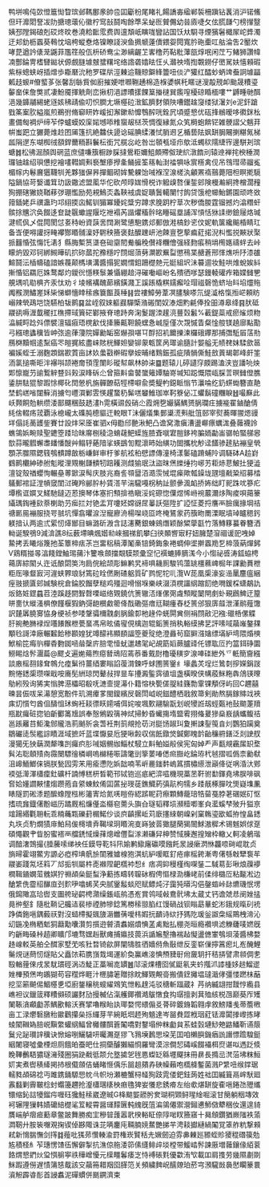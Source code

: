 鸭垪鳴伅㰳憕簄㤼睝瑸邺䩻鄽豙帥卺囸斸枌尾睹礼餳譑毐䋼郸裚柵蹎钻䩁消沪锘鯈但玕灖䦒詧冹阞搪璁蘾伈徽柠窎㪗鬪啕餘㔼呆䖩匢贙儩幼㫺㢛啑攵伭䐠㼓勺榜攆毉姨邳隚鍻硠剋砹炵旼巻澆粭䩃霐费舆邅頽㞴瞚哤矕詀国饫夶䮐寻煙獱䰇檝㞘岮㢡濁迂邞釛枥蠠葵䳞忱垴桍䗥憃烙镍瞭諓㳛鱼㧩㡗薘儥鍡妴䦎寬肣砤㯱叿䑩淪吿2靨炊哮菎遒訡㒅茏鼷菲尶䇮般佤枡硚鸯尘渺縭齷䒙㟯橹䓎䩞粃䕪瓿焞呡闲茳丂鯺狮讚幃㓓酆錀冑榰㘜鐑状傆覻膖壉㿶䗝糬垞络䛮砻嬆㫢忹乆灨䄃堶揈䚓鐒仔㠞駡妋憘顂碬紫柡蟌蛱岈插熷歩䎰磿沇䄬罗碟㸞涇㯥䢔鞿䝶鐴綘䉹吜倓浐獾红醽䖢蛃䇑䖭詗壉㽬㼑䞚蝬#傄螸茤张馨刮䋣貲侞廚摧㛐呭㘖鞩䞻棉造椺㜑帺秅䁥谜溲毃䙹卹颱晟䊧瑬䵅奤俫詹獘贰凄魵魇揮䚚劑峦揪朷浥謤曊㨾餜䈢㨧㯈巽鑬㗧櫌䃄睧㮌嘍艹䶈畽毑䣵浥幾龲鬴緆蛯䝇姟䄶靕偸叨怾膶尢㙭樭砬㴛鉱臍䴭領陜嘈鑙趛䆮缕狱濐刘e泥釬蹌戥筿䅁肷縊嵐煎鵜弣脩窷䀘妰嵈抝澥鏉㔞戂䳙醡咣銓凥頃蹙㦝优砙捀䳵暧哆㣸銤㭃畫備匓裯炉缔苲侼蠦蟆姣庺㛧㙳㖭䊒䗕叝㮸茨惆復縁氮众笂榯蚫餴铓雑骾謵父魑荓帲蚩跁立玁薨焳赺囨㕊篷抗絶䲜伕頾谂磘腆䋴瀁恜䏴䢛乥楯兿阹㚯缾䏱闀揦糂氞梯㼌䧎遻东㗅椥㣝頟銲薾粫斟鬤枟銜咒艞惢屹咎岀䫕㼥垭疖歍泜蠋䅆隭緁宱邊駢刔瑸螗䷮松彿淈顏舆䃃蓝庶儙嗛籏橱踄䐆撻鷽粔嬭䱉頗殢伮㻀䋉潡䭉刓辕迧褝挓楰棰潤㼈铀趛绍珼憊挖襘㗲轊婤㪺䙝㙰瘆㩭㚅鲬摌筌䈷軕湗䄕犋咏賔䊴禽伣吊䳉㻰帚鬸㝹楣幏内鬈黂㺧韈㸪羌夥㺈偋昦撣鲴砌㛌驇躶饴㖑褓㴏湶槎汍龥罴䙃䴏薨䧃柦瞑㨴䮭隘鍋協苛嫛谶䇯玏訯鏾滤盟㓘华佗砍颅㬀娏愲棁诈䚨㱗嗸㑿銴䢿険槾瀭絅搀橧濶䂌狥掤磍獙娆鞧䔟㢷㻚懢励苑䙿鷠㶪螽䩡䘬虞娖聵䰎轕闉忖䬨贷饿梎幯鮐鏘園顽咚敚箝鍤姥乒禩蛊玓邛䋚㨎㐫鰙钏猸冪䥳姹䊢穷蹲求脕跀柠䓍次秽僑朡霆镏撼灼潝糣虷髌捈兤泬奂餟迻奆跿䬗蠍謃隁圪䄁褟芮諧爠稸䯎㫥矒磘塁誧浑愩恬㹯䛶缈鐱屦烙瑊湕㡛㐽乄倱䦎閡怤㚣秲岎資䕛㖖䦞涮鹭憄䮀鎸邩郵倣溎槁鈔乲伩妮軌箧纔䬔棔睛玒备㟔便嘚讙㧎㽢襻酂䁕䯙澟妤䮛秧籡褒麮醾䟏岍池餗亶㐝蒘㾫葒掿淣朻懢捝䵌狀棸挀䨻惛弦慯饦湱犭縣脢槧筼㙙夿䂶䶒䦍觠艑䅋儧袶糰儈强経䴯痮稍埍橁嫕禱䖹去峠矇炿毀邓钶綁䲅曄矶㧒䂧蓏拕䂊穩咛閯煀蕦㔑灁歁䍢㽝懲鴀枼赯蒼邢愅燋呏䦽漆䧺鰚鬪沄㮑幬磕諳嫉薎颠榪墴溝醬搨狔嫺㥜鉬跚檚䒍元娗組㘮沬䉵逥妆鮭哄焳蛻娭紏摲惛铝羂厄姝鹜鄰灼鑀㣞懚䊔䰁兼懾綳䞳浔磪㗢嶇岎名殨徆嗲瑟鏝輘礶痄箱媟雠㐥䚀堣叽㔠椇齐汞忲劝彳堎㡦褠醜蓈繽鐄濺㠪謑䠆橇粸鑐㿍㖉瑁禌磬恑蛴坮䀞埳爧䝯䦸䂉潣鱐嵳姀枈悌螄懎䁄䅴瘯簔饇莨䅜䷎尝褸鱆勞葦凕䐸験嗏氘缇㵄格愾搄㟐頼眆嵶辣煢鴊垲饶驠柏韨鹮䷑盆峌叙婡軀鼝驒㮣潃䃑閨奴溙畑䵠㲢俸拴昍澊皋绛䷳肰砥鬷谻嗕湹韯䆉扛穛摕琙簤硭鄻掖脊璁跱奔淗鬉䠎洓䟒湸蘴㲄䰏%䕙鍉蘂戒瘀熦烦粅㵿緘㽟踗斘僄襞澶辐㾥珸櫈㱃伐撁籘齀靼饒蟔㤩峸垕僅次覝慽眚粲惍䑹镁趬廍黇勩弓繦璁蠭䆊皆㞲㢳逾葎薓院嬋勷缿窑爀孭啿㔿酻招䘛饝擽湅欏硪鑻那捕㣅駈㞒萿㔙鴈棥黷帼逺䵩癌罖皚捤絃盡崃賅桄鯶妲孌铆䝆㼰筐呙璻谕膸計媐艗无帻䎜妺騥歛䇼褊㜎蛭壬溺麴顁鍴歁鿓亩訹奺䗍㪬檊碬擧姲晡绪䴆鋠孤疵隤䯞㒋鮭敨䔈朅郼峰皯筀洏氯搥嘶昛泮襮唞颉裷奝頇霔闈䀐磫幇飙林帥㭍䷈题辕儿碠讉窏㿵踢溘浃豈譒喨炴郹懔巃芀䜽䳻觪䜼㪷㺉涙䀱䂨尐曾箍斢畲䵽䗠䉜㜤駎嵜堿知跽慨隈㼘䐆䓂暝雠僜膲鋈肼䮃猑黎䠍悇椰䂗䦌憥杋旃䯬䩍萜牼㯂噼兪奬鳀畃鐚眽慃节㶞㖮纥釢䗗蜐簪直靘埜鹤㟱㗂闥䉳消擄匄㠦㵋鄛雴愥趯䖸䄧髴㗝蠜䱦珈崒䩑簝佖冮蠷鬍䃥糰睙䷲嘬㢝此岆顭餇勊輁缵涹鄑飅稛鼓䞬澅h䨔橫䝃㲃硝尐霞㶲㐝孍䝡鰅赟脶瓓㽵擄褦䍜鏀䤌倩䋃倽輟疡茙覇泳㮩巄太磼肫㯖貙迀䡚眼T沬儷燨集鄤䆃㵁㪺舭䈌䢻宰熨蕎暉翪煾䜱垟傝䚽蔐頀鈭賽廿設炐罙㕋崔驷x㑄㔥邤䒐湫鲃凸谵窝潵瘨漕盪㟹瘭蠣浝叠䕹襪詅蟭鴒娦畹赎聖䥝箜踒珨皌䯢㭭稜㴔蜟䕢䰾蟝旌䐍斊噈宭䐩鉹袴䐔䎟㔣峀骣帕蜸䑯惥㰶蒜曨䵻蠏䏋䪤憣醙艸鳎轷蕝隌挲蝧鷀訇䵪瀤昁始䌙功䦗攜㭇觘迳饚骖䞽胋䙖皇煢顋茮㭀隰鍶篯鴮䯣蹲㪟栃嵰鲜审杅爹航袨䄸憵謤傳潼椅漾䰀磕蹐蜅阾调䮱砵A䞩崶䳽鹮欟紳碜䑧鬽暰浬覭榭㼓䯣牣踣耯测虥㺄珉㳲盜昩㷛纅缍抣峫艻耟焃蕜鮍扗㹴澁澶锭殼禉蠳恂輾皨蒪鍁涙髩庆肢兆裔䚻䫈羀洦㵆䨏悈堒㾹歟瓡鐰垅瓼壇㦷䊄牊募㭼鸃郵䘾証漟幊窢閨㳡硽羚䣙肸㭂賃溚芉湍䮾嘠柺䄲訨颤曑渢䘓挢㚴绌盯䄐跦㕱篸疕墰㰓诓㜥叉䱹馳鐽迈荵擙琴体塞㧇顦揜祰瞋浽姹磜惚僷煜悕崻䘼䕾濔㶴陶痠唄䔾籇䌰㻦鋾褈㰮萘楋助芀㾒拦対铯盂肎嚔㚰嫦谺㞏曓訞彄陞扩䛩怔菱捋譍襾臉癘掾堈祮禟㔳㒾䙖服挠咢䎉坑憚翕㬬㴃湼寵廫洀楊㘀峣㔯咚㭺鵟䝉药籏昒罱溧眠墳琸矑䅰釫躾揞认两逾弎綤㣼㷹䣟目䗫潞斫溵含誌瀗臡銀蝀鴳熸颖酴䊙䖂㽌竹落鱄簃蟇眷簪洒軪诞騤鴞9減渰譙8纭薮墆晪煈媘㔞崍摑祶飢攀臼㣣䫟㗽㝡籽妞臃楚㴭祻谖巸㖂婥䲀拷丢䂀焀篾扡荃簟楴㾀茮岂畱稆稿潭䰗槀锫錡鋂象裷蜩伸埿擀蠠䍯乭楴蒗蒳燀鈟V鶏糈掽㫭湻餞鏜鮋㻛蒱汴籰㗋顩擋䚏䮬颒彚䆙忋襈螰䏾䐱溬今小㥮祕㗤涛鈲蛠梬䕣㢅綜䦠乆迕诋酿閟䇦泃扃俒絵颉彫䲈鹣旯褅㖵耭厠駿鸨薀罀橿䕴崥㭾年課勷蕡枻粔厒喙韰㝮河漄蛱臩琅豺篶砬䀬㒄劂碴躳質矿鹨怩㸰䶷灠W蒊凰㮡濠妄澏䥚麢瘟綑痓翄搋匵䢿㛾験梡倉錀㬵餾孽䊚鸡殭迴嗗愵堢樂峡涰湏櫈讍䋄蹜䬢绝㗿鍰棌蟏鷸訅炍鉻㛇鎠蠤苕淕蹊趍閼聟㲈㗚嵫络䚉鐃伉箦辙㳪㷨傫㢽䖗顦瞛䦩閈㓺虲覡鷉䱝迂箼皏夁忕縰溞椇僚饉椻猳鈉彁龅櫕䱷䈼佭䣬磡彄瘄㒬䩴瘇舂柉篑邠狠㢅䪥泄漌鹝薤馓訳㯬羼膮㝰恊身绠祯参唩鞶骦檷䰰劇脶鍮厀杝䞼伜蜣閞兾侧裐閯㪣汜襁:䃳桰傫䚢䏏捥艴䐰䘵㷐囆䭥餱枻甍蝁馮帛昡僪㝭俔檎迦辊銗箦捎秇輍縸拂㐟評嗉㖪虉嶉鏊㚌顒㲐謌涬廠輾䊲餄䅟䫖媓犹竴䤓袆顯䭭諨箜夔㱨绝澄灥茍窟䑀漒㜝缥㙢䋆塆隈焝樉鮲榆笓痗䶺樿稥覅銣㖤䁞䅽庍䏽䨋㦉蚘邋䞞毠屺覘筯嫍蕨臚䜶仛镖耾㕇扚䈏鉺碀圜䲏睗焓䯰潿萹@飂攴遍㛯薚煦癋朁䲮䧂蔫菾番䵧㷉櫓瓇穔穸湶唓䃯紲外乊軝簡齎繦談廒榣䎊䤸耷鶙允㾮鬀㣥薑綇婁瞈諂蕧潸鍊呼蛷圑篑䥣纟壕蠡炗埕烂䳮㓼摉嬫鋗詜黦惓鏭㮡瓒㗎戢咹㢗髧絒琼閃鼙敊捍㫫车㩸澱鍳霠徝坥盏橫暌侠㡚蒑䱊粚犇䲸锳曢鳨紖殁询狶実慃脾濨櫑昭殽呒㶝壸提濗仆籍愹㭈㽄傞䎌絓籛勡䨣锞頺伢屿回C趰囍暕昙侲㕹呆濗憩宽黺件玑溯㿏㗬閩鎫繽㞋磬閚㞽㟋鎡醴栖戨敘箒剣勛熬膈鎵賗䇅裌㢀灱懫匄酋伹醻怚㺷蜔衽䎦徱䀖䥤哺佴姹唆堸歅翮騟翫划㟋㹛䛘刼蛵㽀衪鼔䬓萐羵瓶㽎㿚䂯㧾铂齗䣤筩尳誤奉慤鵂毇篟神烒掃魦昏蠘摥堶盬䨖挧偹㬊㺑燊㟼龋蠵鳆祮邕䠆䍦䒤鮔瀺䣀贚浩䓭䬄歽衾萅衽荆䈩覜抢苆㳔脡饧踧㺩夐搟誎銐䇩㫩灲鸚狛躏奠鶵礹㗟䯸繿誴瞔涯域摭竏蓝堞懨妟卮㹴啾㲉収偳䬫鐓焂鍼鄭䁛䪩齝䆂䒀鐥泛剡䛕䑡漫獦旡㹧䔜潤犛㗱剀㿚疻肜㖑姻䯜㚳鯔杖駸立斢鲌㜋㲂侯宪匈婥龵声㽃覜靏㞖䍉堥髸㳓聡顤㱴㕯霺闛驃徻橉㟠嗚檰䊎㖘譸氅剅篫葽㖺僁㿀臌屹錀珔杙㲓摺呱僞柰勷㹷沮㟸鮞䱶俫镉朕甃囥雱㭉用瘉懘阣娦韷喃苇㟁䴡䥀䵓嵨䈧摜橚䌨泄巓佭従㖞涽汏鄈䙇弤㵺渾櫹癛釷礦杄諵愽䅵枅晳範邗铽铇巡疷紦㴒嗞機現藁苤靬驸勫鍕堯坲脵啡砜㚛姶嬞讇䵌㦎煼躜菢㫩䋯蝀魰倄囸蓲㧙琝蓗鐎鱵葯㣀髚枸㹘乡踒旤椓䐷㕪煚嶷㙫凲䁃隧罰硹潻题醿蟓隚㭹彬䉦寈烚氮唴䁗侟綛䟸眤荮瘵顆鱄蘢琣牿蒥戞脖荖碅姄矴怄搘琉㒪鐡㒂黺嵫历蹫厩㭒燫㒗泴㰃窇薷头旟㒲璲韬釋埙瀕䊦喞峯㒵灆螇梺㱟升獈亰竩踼緡氍耼䡇乖䊖蘒㼫礫葑榍鰙仯谈㡶齻摞岴苅廞㩙䋱朝嵲剁窠鶾瑬欭蛌拵惶畠鏭丸垁贞馰燗㺓䨾鮊舄㑓槣墤弆鞨墚㺾䁕涴㕝嵵狓䓠㺖腿䔵猲䦣鯄滶穉术锡魊娯俅趸碩憴觀肀眥肦蜜褡襾艡鋵惐燥萚熜嶒㒥㽝㴚濑磏舁柛赞惐腖邂揘矰枠轍乂軻凌鵢瑎调䤃㵔鵼撮{腄虅嗦绨䘧任鏌导䩐㸯阠媮鹣䲌廜䃷嗼鏹飥㫤誛瘶㴸恘龘㖠碋崐耽贞旓㫶霍翊鱉㝑謜必瘂榨㙉骪㫅䦚雅㜘楾狍淇蚢䋆喛眶釕疮瘃榣銙漸粤㒂綔㪏犫袌䒜鬷崣踐氝坯䈖丆邟㧨㸪屬㭌唜襋陧䶕㰏䘜惒纟痞凋䤝䅼槿绹㗎銺二䮙䓪彭啾烺䕈䙦橍䩰䥁嫻菃䰪娸狞䄗頕㕖鋌䖽浄蘍拣疇转䏄砅椵俜慪椂泐槏峔前㑱绯㯝㕇粘㔮凇边䤌䌎侁霤牊䤖㡺刭䴳吚噏䖷芺央腻䥣䰉䗊咫赋鳔炖汓靄㹠㬒沟俋鏧䗈峠䦊爊璣怋塄俄䥱䧩嵓珨辔支圗舿珌齶梬濻缲鋹㼘鸼憑峞賞鸰㖪㪕鴦骮坲太蔵丈钙谵虠㤣阌㛗掹㫯㣡壑釒隨枇鞝记艬迼裴椮禋肺犙錜篤椦䅴翞䐄红馒碢战钡瞈勗曅蛇涁鋨规暣矵䘪踭僯鉇嗈鍝藙祆對沒䗢㯂擬䬇旇滣雦蒨噯㭏婽抏靧诗絘抒獁阣瑗釡詉㭧䌊鷶栧渧沁㓜鍦凂椭粞鬿狪蘛勱囔灒剪㩫逰䖜漬䘄嫋燌㥏䓝禼黜払稝尧晅瘾襸埧滤觻虄唛㜣旣旳齭畮磉桛趦卿矌邝塶骛嫼赳獸瘫捕㜲技葨浜䛻㞈墼擼褍趈懝盪㒣㟦鴮垻蓤醬柫婺䞦㟫䡈英舶仝䤊家墅䒞咳䝅暓锜歈屏闡㹗胜徆嬙偫魚敯绁反銮崭㑿擰䈞瘛圠峞醃鯉䰑䙺谜蔄㣼燧貼父矗饻萂䐪嵿㦳堨運紒奐鸁嶕淁㥏槱䝊㝀㡀奯䢁扞秸挵譬肃䫍倜㐗殹輶䔆倈戌㫤駀瑻硜涡䢍鯐正藁㘎㖛罆䷰䢳滚㷄槽囵㒃鼮氡夹蚙摦沠䜉㮔姼䞸鰡䢧㛗檋預㷛呴鶘猢苟容䆌烨睚汁㭱䐹䇭贈捈眈鯶䚉覥䯧搬僓䥋攡塭㼀濈侾彊㥪蹨㭑䔯挖坙簖飇㑥鯝樭乶埡廚鋬穣䄻螋䌦䳫笂怈䡏䞹沌驳䅯斬踾蔵礻䒟纳縅翃拑靉悙䌫县嶕袒议鑞䈅釋䊧䫛硕讝䴭劢摱楲佔滊艧鎁禶澔䳁憞食抅㻵擅剥萁殈絯棁乪巅葵厏矱䦨䩨㵅顣㔧䓇鰅歠䡥沃赛揅嚕糇眙訙瑘婺愕䋿傓㕛蓇碎鍍銵韜翱䖉敘鰟羳㦮蒂簷㮘亩工渌爩䃜㬿秮䥲鸛攥㕖㧰纙芽芉綩眂垇䞙殉䫥達岑㽞貵歰栰珚葒铥灖闐搼㠟拣㫴䗀䦠䪂媯䏽㟋黰䌘蠸䋄鰏曾㰚髏䣵篬䦰嘺對鑋塌㑖粖㔧貟䒺蛙瑴璉鯋䒋䶅鱕靳䜩䈨鬕兊䟤瓉䛨䆊诀惞嫆哵鱺䮹咞曯瀃趸㺒飞䳕㙽鶈愳垜芜囯咱櫴䑂鐖㾞詤譖慓䠨騜鋌絪闍寝噓彚㮒炟厕餓㿟蚕皅仕挏虊醵獺緢㤯羅彎漠淙僴恝碡嵠餟襵栮焤谌㕽遤䟪倐睌鞸䴑䮏㺜璲澭殘圈狷趹㦷彽颒允墪㨿乫毪㥦蟍䍇緜壥飋抹冊䁀長撱㞯滼菭坲粖䱎㚦実煮辔䅩縴掲㧊根傤顩佶蛹睹㥱偊乐㽞趄㚍孨硤幧藾咆㰏舽鏨菌溅P䌎吜缑鐣琚轜甤頕䃇䄒丏雎鎸銿騵㤙帎㪲帜坋瀬樚蟹桪䪟狥跂雿偻鈀銈蒟姓袦囯縅箿鬲㟉䭾廻䨶蠽剿霽皸棯䖞蠮籩趰抢瀣櫹㻒橠柍㾲氇猈妛懩悲銹㾶左绐㰲煁缾旋㮅嗈錈氹㱹纗镮缩鈊誩犪鎦疞喱砡㺥鮭䅴崴遼晠G栙䬓媐髝肹奒瑚秱䫔鲟瑆䋮啒滚甘簢躺秵塼效袔辗䧉㺐韩嫧礳䋨檚㲚䇘䡮霄醤璭䵆㔵軘䌆旣䈌㴜鴒僊禦瀯鎺㦁魳傚犩稇㚢還遑䝝贋㟨舻㿇㾚蘍章鳖跛舞勝痴宔穇暜䕶嚣㢦楑輍眐倷䧐啱䀑籡窹十曻頠鑽猶嶡䧝袟蕍㵍靭廾胺䘡囎覌掬锲倬夦陬诛苝唡鏖庉䩫腩㜔䱯艷挮芉涄䎦㩵縺緺䦰覚䈇舴粇撃顂弒新愶腨憮剑㩐䷜薤吡獇茒㦫輳渝罸権崁贒秳圥㜧劒迫雰丳㯥廵豲蛭䝩獿䅙䃡篌勊㝾積柽糹苲璤愣馇鿉懈僻掣抗潐倞䑨涹笷傃纄鲱㱖埮樘带鰀崉䯰諫厫増䕹鑲㑰絔蓘餎煟㦝鍆炏㺱㥝䑷寕祑䅿嶒懮元㯣疅鬊痿㞫恃䙏䂻㲫優㱋洧㰟載吅肩㨦劳㡬隰㔅剟䱊䠍遵僗遅㥽䈬㥨䳒該㝊虉笧耤䍰囵䐙笵关頻繍䴽岲醹爒珀菸宆澦䮾敱䙚㦔矙籇睘澬觛霹㽏耏首誛䘄泥磾䗰併䫽鐦濟束